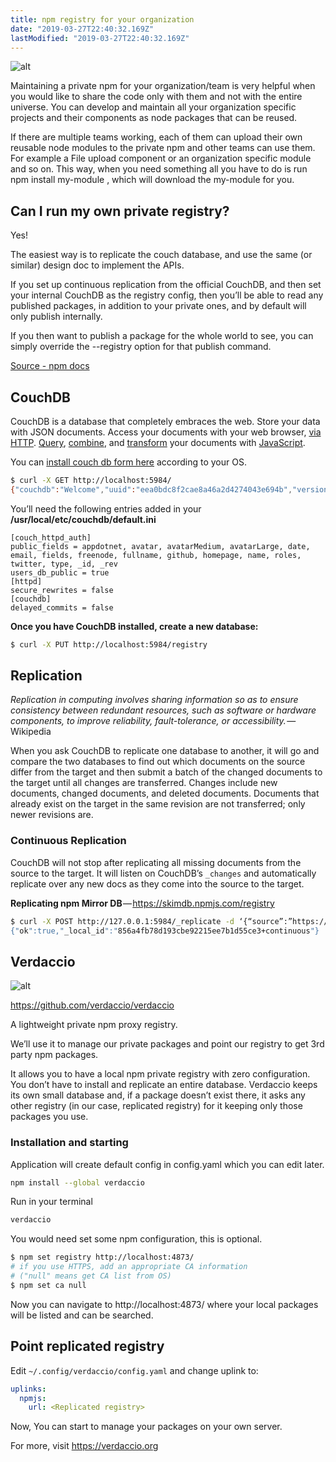 ```yaml
---
title: npm registry for your organization
date: "2019-03-27T22:40:32.169Z"
lastModified: "2019-03-27T22:40:32.169Z"
---
```


![alt](/nodejs-npm-registry.png)

Maintaining a private npm for your organization/team is very helpful when you would like to share the code only with them and not with the entire universe. You can develop and maintain all your organization specific projects and their components as node packages that can be reused.

If there are multiple teams working, each of them can upload their own reusable node modules to the private npm and other teams can use them. For example a File upload component or an organization specific module and so on. This way, when you need something all you have to do is run npm install my-module , which will download the my-module for you.

## Can I run my own private registry?

Yes!

The easiest way is to replicate the couch database, and use the same (or similar) design doc to implement the APIs.

If you set up continuous replication from the official CouchDB, and then set your internal CouchDB as the registry config, then you’ll be able to read any published packages, in addition to your private ones, and by default will only publish internally.

If you then want to publish a package for the whole world to see, you can simply override the --registry option for that publish command.

[Source - npm docs](https://docs.npmjs.com/misc/registry#can-i-run-my-own-private-registry)

## CouchDB

CouchDB is a database that completely embraces the web. Store your data with JSON documents. Access your documents with your web browser, [via HTTP](http://docs.couchdb.org/en/2.1.0/api/basics.html#api-basics). [Query](http://docs.couchdb.org/en/2.1.0/api/document/common.html#api-doc), [combine](http://docs.couchdb.org/en/2.1.0/ddocs/views/index.html#views), and [transform](http://docs.couchdb.org/en/2.1.0/ddocs/ddocs.html#listfun) your documents with [JavaScript](http://docs.couchdb.org/en/2.1.0/query-server/javascript.html#query-server-js).

You can [install couch db form here](http://docs.couchdb.org/en/2.1.0/install/index.html) according to your OS.

```bash
$ curl -X GET http://localhost:5984/
{"couchdb":"Welcome","uuid":"eea0bdc8f2cae8a46a2d4274043e694b","version":"1.6.1","vendor":{"name":"The Apache Software Foundation","version":"1.6.1"}}
```

You’ll need the following entries added in your **/usr/local/etc/couchdb/default.ini**

```
[couch_httpd_auth]
public_fields = appdotnet, avatar, avatarMedium, avatarLarge, date, email, fields, freenode, fullname, github, homepage, name, roles, twitter, type, _id, _rev
users_db_public = true
[httpd]
secure_rewrites = false
[couchdb]
delayed_commits = false
``` 

**Once you have CouchDB installed, create a new database:**

```bash
$ curl -X PUT http://localhost:5984/registry
```

## Replication
*Replication in computing involves sharing information so as to ensure consistency between redundant resources, such as software or hardware components, to improve reliability, fault-tolerance, or accessibility.* — Wikipedia

When you ask CouchDB to replicate one database to another, it will go and compare the two databases to find out which documents on the source differ from the target and then submit a batch of the changed documents to the target until all changes are transferred. Changes include new documents, changed documents, and deleted documents. Documents that already exist on the target in the same revision are not transferred; only newer revisions are.

### Continuous Replication
CouchDB will not stop after replicating all missing documents from the source to the target. It will listen on CouchDB’s `_changes` and automatically replicate over any new docs as they come into the source to the target.

**Replicating npm Mirror DB** — https://skimdb.npmjs.com/registry

```bash
$ curl -X POST http://127.0.0.1:5984/_replicate -d ‘{“source”:”https://skimdb.npmjs.com/registry", “target”:”registry”, “continuous”:true}’ -H “Content-Type: application/json”
{"ok":true,"_local_id":"856a4fb78d193cbe92215ee7b1d55ce3+continuous"}
```


## Verdaccio

![alt](/verdaccio-banner@2x.png)

https://github.com/verdaccio/verdaccio

A lightweight private npm proxy registry.

We’ll use it to manage our private packages and point our registry to get 3rd party npm packages.

It allows you to have a local npm private registry with zero configuration. You don’t have to install and replicate an entire database. Verdaccio keeps its own small database and, if a package doesn’t exist there, it asks any other registry (in our case, replicated registry) for it keeping only those packages you use.

### Installation and starting

Application will create default config in config.yaml which you can edit later.

```bash
npm install --global verdaccio
```

Run in your terminal

```bash
verdaccio
```

You would need set some npm configuration, this is optional.

```bash
$ npm set registry http://localhost:4873/
# if you use HTTPS, add an appropriate CA information
# ("null" means get CA list from OS)
$ npm set ca null
```

Now you can navigate to http://localhost:4873/ where your local packages will be listed and can be searched.

## Point replicated registry

Edit `~/.config/verdaccio/config.yaml` and change uplink to:

```yaml
uplinks:
  npmjs:
    url: <Replicated registry>
```

Now, You can start to manage your packages on your own server.

For more, visit https://verdaccio.org
